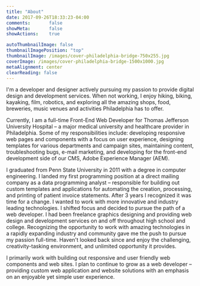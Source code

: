 ```yaml
---
title: "About"
date: 2017-09-26T18:33:23-04:00
comments:       false
showMeta:       false
showActions:    true

autoThumbnailImage: false
thumbnailImagePosition: "top"
thumbnailImage: /images/cover-philadelphia-bridge-750x255.jpg
coverImage: /images/cover-philadelphia-bridge-1500x1000.jpg
metaAlignment: center
clearReading: false
---
```


I'm a developer and designer actively pursuing my passion to provide digital design and development services. When not working, I enjoy hiking, biking, kayaking, film, robotics, and exploring all the amazing shops, food, breweries, music venues and activities Philadelphia has to offer.

Currently, I am a full-time Front-End Web Developer for Thomas Jefferson University Hospital &ndash; a major medical university and healthcare provider in Philadelphia. Some of my responsibilities include: developing responsive web pages and components with a focus on user experience, designing templates for various departments and campaign sites, maintaining content, troubleshooting bugs, e-mail marketing, and developing for the front-end development side of our CMS, Adobe Experience Manager (AEM).

I graduated from Penn State University in 2011 with a degree in computer engineering. I landed my first programming position at a direct mailing company as a data programming analyst &ndash; responsible for building out custom templates and applications for automating the creation, processing, and printing of patient invoice statements. After 3 years I recognized it was time for a change. I wanted to work with more innovative and industry leading technologies. I shifted focus and decided to pursue the path of a web developer. I had been freelance graphics designing and providing web design and development services on and off throughout high school and college. Recognizing the opportunity to work with amazing technologies in a rapidly expanding industry and community gave me the push to pursue my passion full-time. Haven't looked back since and enjoy the challenging, creativity-tasking environment, and unlimited opportunity it provides.

I primarily work with building out responsive and user friendly web components and web sites. I plan to continue to grow as a web developer &ndash; providing custom web application and website solutions with an emphasis on an enjoyable yet simple user experience.
